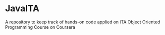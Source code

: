 # JavaITA
A repository to keep track of hands-on code applied on ITA Object Oriented Programming Course on Coursera
